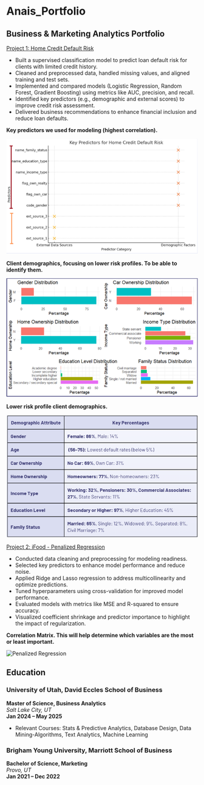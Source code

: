# Anais_Portfolio
## Business &amp; Marketing Analytics Portfolio

[Project 1: Home Credit Default Risk](https://github.com/anaiscorral/Home-Credit-Default-Risk)
- Built a supervised classification model to predict loan default risk for clients with limited credit history.
- Cleaned and preprocessed data, handled missing values, and aligned training and test sets.
- Implemented and compared models (Logistic Regression, Random Forest, Gradient Boosting) using metrics like AUC, precision, and recall.
- Identified key predictors (e.g., demographic and external scores) to improve credit risk assessment.
- Delivered business recommendations to enhance financial inclusion and reduce loan defaults.

**Key predictors we used for modeling (highest correlation).**

![Findings](https://raw.githubusercontent.com/anaiscorral/Anais_Portfolio/main/Findings.png)


**Client demographics, focusing on lower risk profiles. To be able to identify them.**

![Findings 2](https://raw.githubusercontent.com/anaiscorral/Anais_Portfolio/main/Findings%202.png)  

**Lower risk profile client demographics.**

![Findings 3](https://raw.githubusercontent.com/anaiscorral/Anais_Portfolio/main/Findings%203.png)  


[Project 2: iFood - Penalized Regression](https://github.com/anaiscorral/Penalized-Regression-Machine-Learning)

- Conducted data cleaning and preprocessing for modeling readiness.
- Selected key predictors to enhance model performance and reduce noise.
- Applied Ridge and Lasso regression to address multicollinearity and optimize predictions.
- Tuned hyperparameters using cross-validation for improved model performance.
- Evaluated models with metrics like MSE and R-squared to ensure accuracy.
- Visualized coefficient shrinkage and predictor importance to highlight the impact of regularization.

**Correlation Matrix. This will help determine which variables are the most or least important.**

![Penalized Regression](https://raw.githubusercontent.com/anaiscorral/Pernalized-Regression-Machine-Learning/main/p%20regression.png)


## Education

### University of Utah, David Eccles School of Business  
**Master of Science, Business Analytics**  
*Salt Lake City, UT*  
**Jan 2024 – May 2025**  
- Relevant Courses: Stats & Predictive Analytics, Database Design, Data Mining-Algorithms, Text Analytics, Machine Learning

### Brigham Young University, Marriott School of Business  
**Bachelor of Science, Marketing**  
*Provo, UT*  
**Jan 2021 – Dec 2022**
